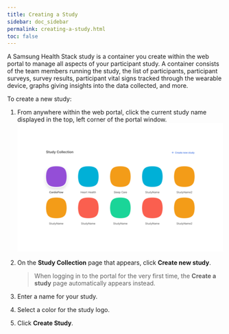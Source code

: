 ```yaml
---
title: Creating a Study
sidebar: doc_sidebar
permalink: creating-a-study.html
toc: false
---
```


A Samsung Health Stack study is a container you create within the web portal to manage all aspects of your participant study. A container consists of the team members running the study, the list of participants, participant surveys, survey results, participant vital signs tracked through the wearable device, graphs giving insights into the data collected, and more.

To create a new study:

1. From anywhere within the web portal, click the current study name displayed in the top, left corner of the portal window.
    ![creating-a-study](../../../images/creating-a-study.png)

2. On the **Study Collection** page that appears, click **Create new study**.

    > When logging in to the portal for the very first time, the **Create a study** page automatically appears instead.

3. Enter a name for your study.

4. Select a color for the study logo.

5. Click **Create Study**.
